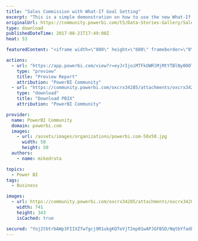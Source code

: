 ```yaml
---
title: "Sales Commission with What-If Goal Setting"
excerpt: "This is a simple demonstration on how to use the new What-If functionality in Power BI to determine the earning potential of a sales agent. The"
originalUrl: https://community.powerbi.com/t5/Data-Stories-Gallery/Sales-Commission-with-What-If-Goal-Setting/m-p/235539
type: download
publishedDateTime: 2017-08-21T17:49:00Z
heat: 53

featuredContent: "<iframe width=\"800\" height=\"600\" frameborder=\"0\" src=\"https://app.powerbi.com/view?r=eyJrIjoiMTFkOWRlMjMtYTBlNy00OTgzLTgyN2ItYjJlMGVlMzJiZWEyIiwidCI6IjA4NWY1YmMwLThkY2QtNDM1OS1iYTNmLWIzMDMzOThkZmZkNyIsImMiOjF9\"></iframe>"

actions:
  - url: "https://app.powerbi.com/view?r=eyJrIjoiMTFkOWRlMjMtYTBlNy00OTgzLTgyN2ItYjJlMGVlMzJiZWEyIiwidCI6IjA4NWY1YmMwLThkY2QtNDM1OS1iYTNmLWIzMDMzOThkZmZkNyIsImMiOjF9"
    type: "preview"
    title: "Preview Report"
    attribution: "PowerBI Community"
  - url: "https://community.powerbi.com/oxcrx34285/attachments/oxcrx34285/DataStoriesGallery/1041/2/wi.pbix"
    type: "download"
    title: "Download PBIX"
    attribution: "PowerBI Community"

provider:
  name: PowerBI Community
  domain: powerbi.com
  images:
    - url: /assets/images/organizations/powerbi.com-50x50.jpg
      width: 50
      height: 50
  authors:
    - name: mikedruta

topics:
  - Power BI
tags:
  - Business

images:
  - url: https://community.powerbi.com/oxcrx34285/attachments/oxcrx34285/DataStoriesGallery/1041/1/withumb.png
    width: 741
    height: 343
    isCached: true

secured: "Yoj2tbtrbAWp3FIIXZfw7gcj9R1ukgKQTeVjT2ep01wAPJGFBSD/NqtbYfadFCwmepXkikUIDn7p7XeX103BX3C8YX6nAFT5+jB188XYPQ2l+IRKwcrINv3P8VMUDV45A02/gb2v6IxbJ8I+rx6vuiKEKJ1SiG5APWnniJAd31kFRkQFrlmXnTMGNYpXxLn2Op1ozSGOlosvrtf7lXEsS8S86XzgmQ/tw77vnDgXOXzXtb1p7B4grv6E6EqQJy05Ex3+cKfRygZKoW3ksnUKBE55O38KNRUgZ+ZLXXqQSmISxC3ZYiAxMn1IOeBJmNRiXJJjrg0juB5fqJBmOOkH0GstvYJXbhg7fi00sv7ztb/d+ewpHr9nfqDfvFms4UAgfUrOwTydjSX4Q8zgUIFJwjGD8LCsFwzrwUSfxVSPtQA=;s5KlPezKUz/3QVn04OCptg=="
---
```


